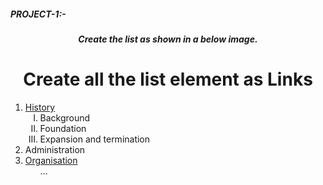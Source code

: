 <html>
    <head>
        <title>web development training</title>
    </head>
    <body>
        <h5>PROJECT-1:-</h5>
        <h5 align="center">Create the list as shown in a below image.</h5>
        <h1 align="center">Create all the list element as Links</h1>
        <ol>
            <li>
                <a href="https://en.wikipedia.org/wiki/History_of_India">History</a>
                <ol type="I">
                    <li>Background</li>
                    <li>Foundation</li>
                    <li>Expansion and termination</li>
                </ol>
            </li>
            <li>Administration</li>
            <li>
                <a href="https://en.wikipedia.org/wiki/Tournament">Organisation</a>
                <ol type="I">
                   …
